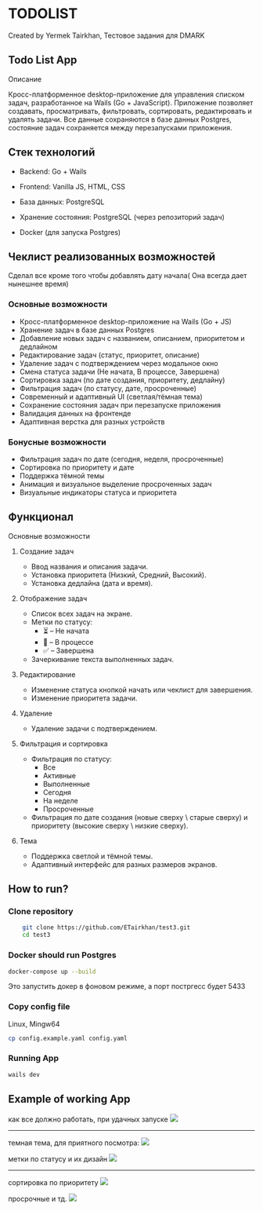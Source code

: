 # TODOLIST

Created by Yermek Tairkhan, Тестовое задания для DMARK

## Todo List App

Описание

Кросс-платформенное desktop-приложение для управления списком задач, разработанное на Wails (Go + JavaScript). Приложение позволяет создавать, просматривать, фильтровать, сортировать, редактировать и удалять задачи. Все данные сохраняются в базе данных Postgres, состояние задач сохраняется между перезапусками приложения.

## Стек технологий

- Backend: Go + Wails

- Frontend: Vanilla JS, HTML, CSS

- База данных: PostgreSQL

- Хранение состояния: PostgreSQL (через репозиторий задач)

- Docker (для запуска Postgres)

## Чеклист реализованных возможностей
Сделал все кроме того чтобы добавлять дату начала( Она всегда дает нынешнее время)
### Основные возможности
-  Кросс-платформенное desktop-приложение на Wails (Go + JS)
-  Хранение задач в базе данных Postgres
-  Добавление новых задач с названием, описанием, приоритетом и дедлайном
-  Редактирование задач (статус, приоритет, описание)
-  Удаление задач с подтверждением через модальное окно
-  Смена статуса задачи (Не начата, В процессе, Завершена)
-  Сортировка задач (по дате создания, приоритету, дедлайну)
-  Фильтрация задач (по статусу, дате, просроченные)
-  Современный и адаптивный UI (светлая/тёмная тема)
-  Сохранение состояния задач при перезапуске приложения
-  Валидация данных на фронтенде
-  Адаптивная верстка для разных устройств

### Бонусные возможности

-  Фильтрация задач по дате (сегодня, неделя, просроченные)
-  Сортировка по приоритету и дате
-  Поддержка тёмной темы
-  Анимация и визуальное выделение просроченных задач
-  Визуальные индикаторы статуса и приоритета

## Функционал

Основные возможности

1. Создание задач
   - Ввод названия и описания задачи.
   - Установка приоритета (Низкий, Средний, Высокий).
   - Установка дедлайна (дата и время).
2. Отображение задач
   - Список всех задач на экране.
   - Метки по статусу:
     - ⏳ – Не начата
     - 🚀 – В процессе
     - ✅ – Завершена
   - Зачеркивание текста выполненных задач.

3. Редактирование
   - Изменение статуса кнопкой начать или чеклист для завершения.
   - Изменение приоритета задачи.
4. Удаление
   - Удаление задачи с подтверждением.

5. Фильтрация и сортировка
   - Фильтрация по статусу:
     - Все
     - Активные
     - Выполненные
     - Сегодня
     - На неделе
     - Просроченные 
   - Фильтрация по дате создания (новые сверху \ старые сверху) и приоритету (высокие сверху \ низкие сверху).
6. Тема
   - Поддержка светлой и тёмной темы.
   - Адаптивный интерфейс для разных размеров экранов.

## How to run?

### Clone repository

```bash
    git clone https://github.com/ETairkhan/test3.git
    cd test3
```

### Docker should run Postgres

```bash
docker-compose up --build 
```

Это запустить докер в фоновом режиме, а порт постргесс будет 5433

### Copy config file

Linux, Mingw64

```bash
cp config.example.yaml config.yaml
```

### Running App

```bash
wails dev
```

## Example of working App

как все должно работать, при удачных запуске
<img src="./images/Image.png">

---

темная тема, для приятного посмотра:
<img src="./images/image2.png">

метки по статусу и их дизайн
<img src="./images/image3.png">

---

сортировка по приоритету
<img src="./images/image4.png">

просрочные и тд.
<img src="./images/image5.png">